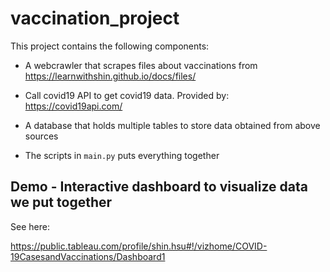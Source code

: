 # vaccination_project

This project contains the following components:

- A webcrawler that scrapes files about vaccinations from https://learnwithshin.github.io/docs/files/

- Call covid19 API to get covid19 data. Provided by: https://covid19api.com/

- A database that holds multiple tables to store data obtained from above sources

- The scripts in `main.py` puts everything together

## Demo - Interactive dashboard to visualize data we put together

See here:

https://public.tableau.com/profile/shin.hsu#!/vizhome/COVID-19CasesandVaccinations/Dashboard1
